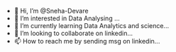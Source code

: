 - 👋 Hi, I’m @Sneha-Devare
- 👀 I’m interested in Data Analysing ...
- 🌱 I’m currently learning Data Analytics and science...
- 💞️ I’m looking to collaborate on linkedin...
- 📫 How to reach me by sending msg on linkedin...


<!---
Sneha-Devare/Sneha-Devare is a ✨ special ✨ repository because its `README.md` (this file) appears on your GitHub profile.
You can click the Preview link to take a look at your changes.
--->
